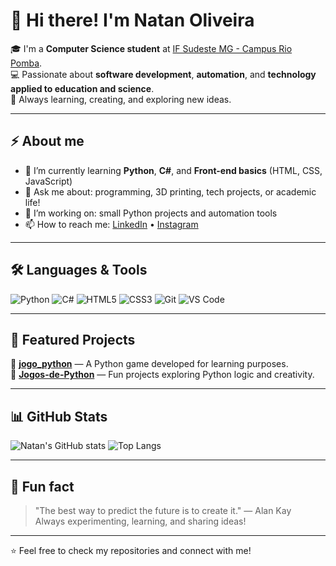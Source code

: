 # 👋 Hi there! I'm Natan Oliveira  

🎓 I'm a **Computer Science student** at [IF Sudeste MG - Campus Rio Pomba](https://www.ifsudestemg.edu.br/rio-pomba).  
💻 Passionate about **software development**, **automation**, and **technology applied to education and science**.  
🚀 Always learning, creating, and exploring new ideas.

---

## ⚡ About me

- 🧠 I’m currently learning **Python**, **C#**, and **Front-end basics** (HTML, CSS, JavaScript)
- 💬 Ask me about: programming, 3D printing, tech projects, or academic life!
- 🔭 I’m working on: small Python projects and automation tools
- 📫 How to reach me: [LinkedIn](https://www.linkedin.com/in/natanoliveira16) • [Instagram](https://www.instagram.com/ntzn_16)

---

## 🛠️ Languages & Tools

![Python](https://img.shields.io/badge/Python-3776AB?style=for-the-badge&logo=python&logoColor=white)
![C#](https://img.shields.io/badge/C%23-239120?style=for-the-badge&logo=c-sharp&logoColor=white)
![HTML5](https://img.shields.io/badge/HTML5-E34F26?style=for-the-badge&logo=html5&logoColor=white)
![CSS3](https://img.shields.io/badge/CSS3-1572B6?style=for-the-badge&logo=css3&logoColor=white)
![Git](https://img.shields.io/badge/Git-F05032?style=for-the-badge&logo=git&logoColor=white)
![VS Code](https://img.shields.io/badge/VS%20Code-0078D7?style=for-the-badge&logo=visual-studio-code&logoColor=white)

---

## 📂 Featured Projects

🔹 [**jogo_python**](https://github.com/natsouzax/jogo_python) — A Python game developed for learning purposes.  
🔹 [**Jogos-de-Python**](https://github.com/natsouzax/Jogos-de-Python) — Fun projects exploring Python logic and creativity.

---

## 📊 GitHub Stats

![Natan's GitHub stats](https://github-readme-stats.vercel.app/api?username=natsouzax&show_icons=true&theme=tokyonight)
![Top Langs](https://github-readme-stats.vercel.app/api/top-langs/?username=natsouzax&layout=compact&theme=tokyonight)

---

## 🌱 Fun fact

> "The best way to predict the future is to create it." — Alan Kay  
Always experimenting, learning, and sharing ideas!

---

⭐️ Feel free to check my repositories and connect with me!
